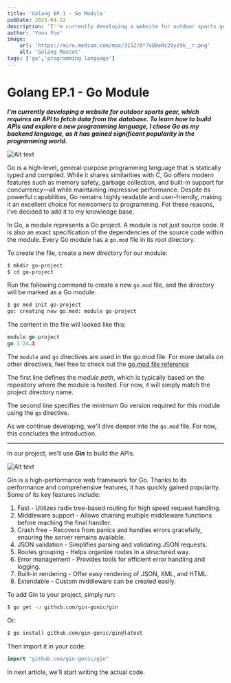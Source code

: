 ```yaml
---
title: 'Golang EP.1 - Go Module'
pubDate: 2025-04-22
description: 'I''m currently developing a website for outdoor sports gear, which requires an API to fetch data from the database. To learn how to build APIs and explore a new programming language, I chose Go as my backend language, as it has gained significant popularity in the programming world.'
author: 'Yoon Foo'
image:
    url: 'https://miro.medium.com/max/3152/0*7vQ8eRc28yz9k__r.png'
    alt: 'Golang Mascot'
tags: ['go','programming language']
---
```


# Golang EP.1 - Go Module

***I'm currently developing a website for outdoor sports gear, which requires an API to fetch data from the database. To learn how to build APIs and explore a new programming language, I chose Go as my backend language, as it has gained significant popularity in the programming world.***

![Alt text](https://miro.medium.com/max/3152/0*7vQ8eRc28yz9k__r.png 'Golang Mascot')

Go is a high-level, general-purpose programming language that is statically typed and compiled. While it shares similarities with C, Go offers modern features such as memory safety, garbage collection, and built-in support for concurrency—all while maintaining impressive performance. Despite its powerful capabilities, Go remains highly readable and user-friendly, making it an excellent choice for newcomers to programming. For these reasons, I’ve decided to add it to my knowledge base.

In Go, a module represents a Go project. A module is not just source code. It is also an exact specification of the dependencies of the source code within the module. Every Go module has a `go.mod` file in its root directory. 

To create the file, create a new directory for our module:

```bash
$ mkdir go-project
$ cd go-project 
```

Run the following command to create a new `go.mod` file, and the directory will be marked as a Go module:

```bash
$ go mod init go-project
go: creating new go.mod: module go-project
```

The content in the file will looked like this:

```go
module go-project
go 1.24.1
```

The `module` and `go` directives are used in the go.mod file. For more details on other directives, feel free to check out the [go.mod file reference](https://go.dev/doc/modules/gomod-ref)

The first line defines the *module path*, which is typically based on the repository where the module is hosted. For now, it will simply match the project directory name.

The second line specifies the minimum Go version required for this module using the `go` directive.

As we continue developing, we'll dive deeper into the `go.mod` file. For now, this concludes the introduction.

---

In our project, we'll use ***Gin*** to build the APIs. 

![Alt text](https://gin-gonic.com/_astro/gin.D6H2T_2v_ZD2G7l.webp 'Golang Gin')

Gin is a high-performance web framework for Go. Thanks to its performance and comprehensive features, it has quickly gained popularity.
Some of its key features include:

1. Fast - Utilizes radix tree-based routing for high speed request handling.
2. Middleware support - Allows chaining multiple middleware functions before reaching the final handler.
3. Crash free - Recovers from panics and handles errors gracefully, ensuring the server remains available.
4. JSON validation - Simplifies parsing and validating JSON requests.
5. Routes grouping - Helps organize routes in a structured way.
6. Error management - Provides tools for efficient error handling and logging.
7. Built-in rendering - Offer easy rendering of JSON, XML, and HTML.
8. Extendable - Custom middleware can be created easily.

To add Gin to your project, simply run:

```bash
$ go get -u github.com/gin-gonic/gin
```

Or:

```bash
$ go install github.com/gin-gonic/gin@latest
```

Then import it in your code:

```go
import "github.com/gin-gonic/gin"
```

In next article, we'll start writing the actual code.
